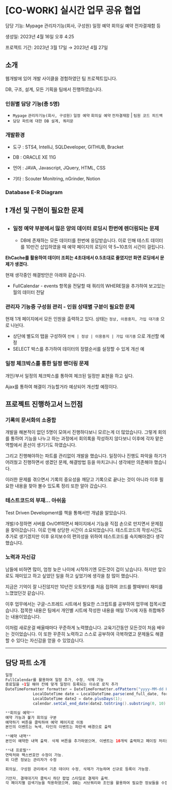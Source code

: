 # [CO-WORK] 실시간 업무 공유 협업

담당 기능: Mypage 관리자기능(회사, 구성원) 일정 예약 회의실 예약 전자결재함 등

생성일: 2023년 4월 16일 오후 4:25

프로젝트 기간: 2023년 3월 17일 → 2023년 4월 27일

## 소개

웹개발에 있어 개발 사이클을 경험하였던 팀 프로젝트입니다.

DB, 구조, 설계, 모든 기획을 팀에서 진행하였습니다. 

### 인원별 담당 기능(총 5명)

* `Mypage` `관리자기능(회사, 구성원)` `일정 예약` `회의실 예약` `전자결재함`  | `팀원 코드 피드백`
* `담당 파트에 대한 DB 설계, 쿼리문 `

### 개발환경

* 도구 : STS4, IntelliJ, SQLDeveloper, GITHUB, Bracket

* DB   : ORACLE XE 11G

* 언어 : JAVA, Javascript, JQuery, HTML, CSS

* 기타 : Scouter Monitring, nGrinder, Notion

### Database E-R Diagram

## ❗ 개선 및 구현이 필요한 문제

* ### 일정 예약 부분에서 많은 양의 데이터 로딩시 한번에 렌더링되는 문제
  * DB에 존재하는 모든 데이터를 한번에 응답받습니다. 이로 인해 테스트 데이터를 10만건 삽입하였을 때 예약 페이지의 로딩이 약 5~10초의 시간이 걸립니다. 

**EhCache를 활용하여 데이터 조회는 4초대에서 0.5초대로 줄였지만 화면 로딩에서 문제가 생겼다.**

현재 생각중인 해결방안은 아래와 같습니다.

- FullCalendar - events 항목을 전달할 때 쿼리의 WHERE절을 추가하여 보고있는 월의 데이터 전달

### 관리자 기능중 구성원 관리 - 인원 상태별 구분이 필요한 문제

현재 1개 페이지에서 모든 인원을 출력하고 있다. 상태는 `정상, 이용중지, 가입 대기중` 으로 나뉜다.

- 상단에 별도의 탭을 구성하여 `전체 | 정상 | 이용중지 | 가입 대기중` 으로 개선할 예정
- SELECT 박스를 추가하여 데이터의 정렬순서를 설정할 수 있게 개선 예

### 일정 체크박스를 통한 일정 랜더링 문제

개인/부서 일정의 체크박스를 통하여 체크된 일정만 표현을 하고 싶다. 

Ajax를 통하여 해결이 가능할거라 예상되어 개선할 예정이다.


## 프로젝트 진행하고서 느낀점

### 기록의 문서화의 소중함

 개발을 해본적이 없던 5명이 모여서 진행하다보니 모르는게 더 많았습니다. 그렇게 회의를 통하여 기능을 나누고 하는 과정에서 회의록을 작성하지 않다보니 이후에 각자 맡은 역할에서 혼선이 생기기도 하였습니다. 

 그리고 진행해야하는 파트를 관리없이 개발을 했습니다. 일정이나 진행도 파악을 하기가 어려웠고 진행하면서 생겼던 문제, 해결방법 등을 마치고나니 생각에만 의존해야 했습니다. 

 이러한 문제를 겪으면서 기록의 중요성을 깨닫고 기록으로 끝나는 것이 아니라 이후 필요한 내용을 찾아 볼수 있도록 정리 또한 알아 갔습니다. 

### 테스트코드의 부재… 아쉬움

Test Driven Development를 책을 통해서만 개념을 알았습니다. 

개발/수정하면 서버를 On/Off하면서 페이지에서 기능을 직접 손으로 만지면서 문제점을 찾아갔습니다. 이로 인해 상당한 시간이 소요되었습니다. 테스트코드의 작성시간도 추가로 생기겠지만 이후 유지보수의 편의성을 위하여 테스트코드를 숙지해야겠다 생각했습니다. 

### 노력과 자신감

남들에 비하면 많이, 엄청 늦은 나이에 시작하기엔 모든것이 겁이 났습니다. 하지만 앞으로도 재미있고 하고 싶었던 일을 하고 싶었기에 생각을 참 많이 했습니다. 

 지금은 기억이 잘 나진않지만 10년전 오토핫키를 처음 접하여 코드를 짤때부터 재미를 느꼈었던것 같습니다. 

 이후 업무에서는 구글-스프레드 시트에서 필요한 스크립트를 공부하여 업무에 접목시켰습니다. 접목한 내용은 팀에서 개인별 시트에 작성한 내용을 매일 17시에 자동 취합해주는 내용이었습니다. 

 이처럼 새로운걸 배울때마다 꾸준하게 노력했습니다. 교육기간동안 모든것이 처음 배우는 것이었습니다. 이 또한 꾸준히 노력하고 스스로 공부하여 극복하였고 문제들도 해결할 수 있다는 자신감을 얻을 수 있었습니다. 

---

## 담당 파트 소개

```java
일정
FullCalendar를 활용하여 일정 추가, 수정, 삭제 기능
종료일을 +1일 해야 칸에 맞게 일정이 등록되는 이슈로 로직 추가
DateTimeFormatter formatter = DateTimeFormatter.ofPattern("yyyy-MM-dd HH:mm");
			LocalDateTime date = LocalDateTime.parse(end_full_date, formatter);
			LocalDateTime date2 = date.plusDays(1);
			calendar.setCal_end_date(date2.toString().substring(0, 10) + " " + date2.toString().substring(11, 16));
```

```java
**회의실 예약**
예약 가능과 불가 회의실 구분
예약하기 버튼을 클릭하여 예약 페이지로 이동
본인의 이벤트는 녹색, 타인의 이벤트는 파란색 배경으로 출력
```

```java
**예약 내역**
본인이 예약한 내역 출력. 삭제 버튼을 추가하였으며, 이벤트는 10개씩 출력하고 페이징 처리를 함.
```

```java
**내 프로필**
연락처와 팩스번호만 수정이 가능.
외 다른 정보는 관리자가 수정
```

```java
회의실, 구성원 관리에서 기존 데이터 수정, 삭제가 가능하며 신규로 등록이 가능함.
```

```java
기안자, 결재대기자 클릭시 하단 팝업 스타일로 결재자 출력.
각 페이지별 검색기능을 적용하였으며, DB는 서브쿼리와 조인을 활용하여 필요한 정보들을 수집함
```
